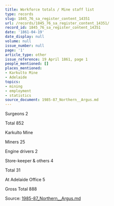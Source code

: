 ```yaml
---
title: Workforce totals / Mine staff list
type: records
slug: 1845_76_sa_register_content_14351
url: /records/1845_76_sa_register_content_14351/
record_id: 1845_76_sa_register_content_14351
date: '1861-04-19'
date_display: null
volume: null
issue_number: null
page: '1'
article_type: other
issue_reference: 19 April 1861, page 1
people_mentioned: []
places_mentioned:
- Karkulto Mine
- Adelaide
topics:
- mining
- employment
- statistics
source_document: 1985-87_Northern__Argus.md
---
```


Surgeons	2

Total	852

Karkulto Mine

Miners	25

Engine drivers	2

Store-keeper & others	4

Total	31

At Adelaide Office	5

Gross Total	888

Source: [1985-87_Northern__Argus.md](/downloads/markdown/1985-87_Northern__Argus.md)
